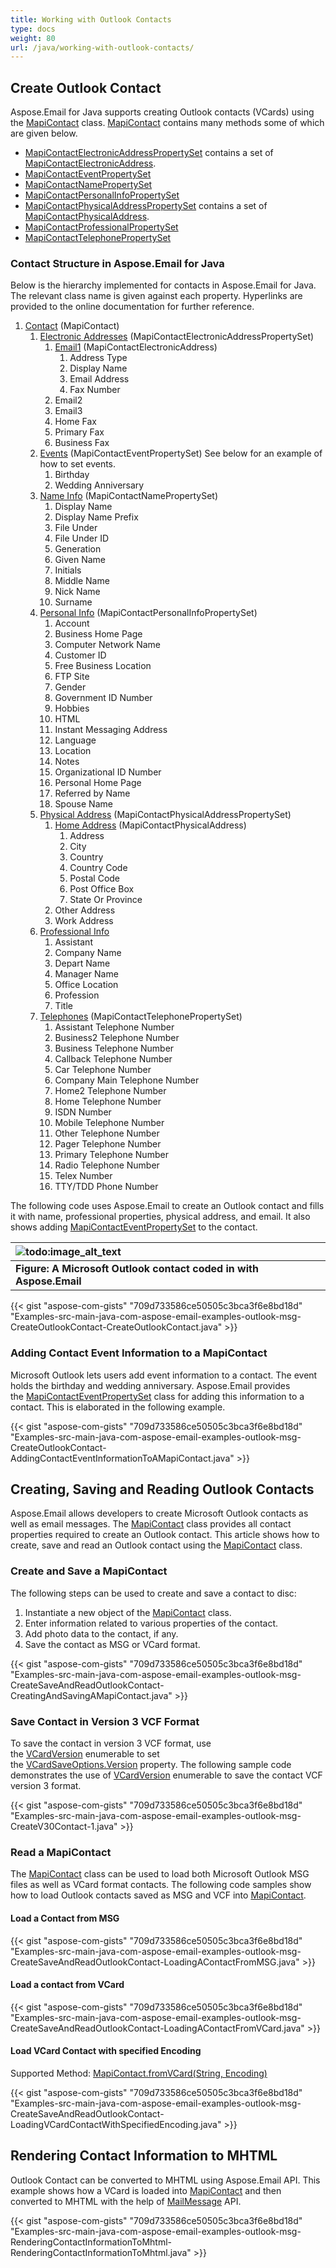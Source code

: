```yaml
---
title: Working with Outlook Contacts
type: docs
weight: 80
url: /java/working-with-outlook-contacts/
---
```


## **Create Outlook Contact**

Aspose.Email for Java supports creating Outlook contacts (VCards) using the [MapiContact](https://reference.aspose.com/email/java/com.aspose.email/mapicontact/) class. [MapiContact](https://reference.aspose.com/email/java/com.aspose.email/mapicontact/) contains many methods some of which are given below.

- [MapiContactElectronicAddressPropertySet](https://reference.aspose.com/email/java/com.aspose.email/mapicontactelectronicaddresspropertyset/#MapiContactElectronicAddressPropertySet--) contains a set of [MapiContactElectronicAddress](https://reference.aspose.com/email/java/com.aspose.email/mapicontactelectronicaddress/).
- [MapiContactEventPropertySet](https://reference.aspose.com/email/java/com.aspose.email/mapicontacteventpropertyset/#MapiContactEventPropertySet--)
- [MapiContactNamePropertySet](https://reference.aspose.com/email/java/com.aspose.email/mapicontactnamepropertyset/#MapiContactNamePropertySet--)
- [MapiContactPersonalInfoPropertySet](https://reference.aspose.com/email/java/com.aspose.email/mapicontactpersonalinfopropertyset/#MapiContactPersonalInfoPropertySet--)
- [MapiContactPhysicalAddressPropertySet](https://reference.aspose.com/email/java/com.aspose.email/mapicontactphysicaladdresspropertyset/#MapiContactPhysicalAddressPropertySet--) contains a set of [MapiContactPhysicalAddress](https://reference.aspose.com/email/java/com.aspose.email/mapicontactphysicaladdress/#MapiContactPhysicalAddress--).
- [MapiContactProfessionalPropertySet](https://reference.aspose.com/email/java/com.aspose.email/mapicontactprofessionalpropertyset/#MapiContactProfessionalPropertySet--)
- [MapiContactTelephonePropertySet](https://reference.aspose.com/email/java/com.aspose.email/mapicontacttelephonepropertyset/#MapiContactTelephonePropertySet--)
  
### **Contact Structure in Aspose.Email for Java**

Below is the hierarchy implemented for contacts in Aspose.Email for Java. The relevant class name is given against each property. Hyperlinks are provided to the online documentation for further reference.

1. [Contact](https://reference.aspose.com/email/java/com.aspose.email/mapicontact/) (MapiContact)
   1. [Electronic Addresses](https://reference.aspose.com/email/java/com.aspose.email/mapicontactelectronicaddresspropertyset/#MapiContactElectronicAddressPropertySet--) (MapiContactElectronicAddressPropertySet)
      1. [Email1](https://reference.aspose.com/email/java/com.aspose.email/mapicontactelectronicaddress/) (MapiContactElectronicAddress)
         1. Address Type
         1. Display Name
         1. Email Address
         1. Fax Number
      1. Email2
      1. Email3
      1. Home Fax
      1. Primary Fax
      1. Business Fax
   1. [Events](https://reference.aspose.com/email/java/com.aspose.email/mapicontacteventpropertyset/#MapiContactEventPropertySet--) (MapiContactEventPropertySet)
      See below for an example of how to set events.
      1. Birthday
      1. Wedding Anniversary
   1. [Name Info](https://reference.aspose.com/email/java/com.aspose.email/mapicontactnamepropertyset/#MapiContactNamePropertySet--) (MapiContactNamePropertySet)
      1. Display Name
      1. Display Name Prefix
      1. File Under
      1. File Under ID
      1. Generation
      1. Given Name
      1. Initials
      1. Middle Name
      1. Nick Name
      1. Surname
   1. [Personal Info](https://reference.aspose.com/email/java/com.aspose.email/mapicontactpersonalinfopropertyset/#MapiContactPersonalInfoPropertySet--) (MapiContactPersonalInfoPropertySet)
      1. Account
      1. Business Home Page
      1. Computer Network Name
      1. Customer ID
      1. Free Business Location
      1. FTP Site
      1. Gender
      1. Government ID Number
      1. Hobbies
      1. HTML
      1. Instant Messaging Address
      1. Language
      1. Location
      1. Notes
      1. Organizational ID Number
      1. Personal Home Page
      1. Referred by Name
      1. Spouse Name
   1. [Physical Address](https://reference.aspose.com/email/java/com.aspose.email/mapicontactphysicaladdresspropertyset/#MapiContactPhysicalAddressPropertySet--) (MapiContactPhysicalAddressPropertySet)
      1. [Home Address](https://reference.aspose.com/email/java/com.aspose.email/mapicontactphysicaladdress/#MapiContactPhysicalAddress--) (MapiContactPhysicalAddress)
         1. Address
         1. City
         1. Country
         1. Country Code
         1. Postal Code
         1. Post Office Box
         1. State Or Province
      1. Other Address
      1. Work Address
   2. [Professional Info](https://reference.aspose.com/email/java/com.aspose.email/mapicontactprofessionalpropertyset/#MapiContactProfessionalPropertySet--)
      1. Assistant
      2. Company Name
      3. Depart Name
      4. Manager Name
      5. Office Location
      6. Profession
      7. Title
   3. [Telephones](https://reference.aspose.com/email/java/com.aspose.email/mapicontacttelephonepropertyset/#MapiContactTelephonePropertySet--) (MapiContactTelephonePropertySet)
      1. Assistant Telephone Number
      2. Business2 Telephone Number
      3. Business Telephone Number
      4. Callback Telephone Number
      5. Car Telephone Number
      6. Company Main Telephone Number
      7. Home2 Telephone Number
      8. Home Telephone Number
      9. ISDN Number
      10. Mobile Telephone Number
      11. Other Telephone Number
      12. Pager Telephone Number
      13. Primary Telephone Number
      14. Radio Telephone Number
      15. Telex Number
      16. TTY/TDD Phone Number

The following code uses Aspose.Email to create an Outlook contact and fills it with name, professional properties, physical address, and email. It also shows adding [MapiContactEventPropertySet](https://reference.aspose.com/email/java/com.aspose.email/mapicontacteventpropertyset/#MapiContactEventPropertySet--) to the contact.

|![todo:image_alt_text](https://i.imgur.com/D4jXgXo.png)|
| :- |
|**Figure: A Microsoft Outlook contact coded in with Aspose.Email**|
{{< gist "aspose-com-gists" "709d733586ce50505c3bca3f6e8bd18d" "Examples-src-main-java-com-aspose-email-examples-outlook-msg-CreateOutlookContact-CreateOutlookContact.java" >}}

### **Adding Contact Event Information to a MapiContact**

Microsoft Outlook lets users add event information to a contact. The event holds the birthday and wedding anniversary. Aspose.Email provides the [MapiContactEventPropertySet](https://reference.aspose.com/email/java/com.aspose.email/mapicontacteventpropertyset/) class for adding this information to a contact. This is elaborated in the following example.

{{< gist "aspose-com-gists" "709d733586ce50505c3bca3f6e8bd18d" "Examples-src-main-java-com-aspose-email-examples-outlook-msg-CreateOutlookContact-AddingContactEventInformationToAMapiContact.java" >}}

## **Creating, Saving and Reading Outlook Contacts**

Aspose.Email allows developers to create Microsoft Outlook contacts as well as email messages. The [MapiContact](https://reference.aspose.com/email/java/com.aspose.email/mapicontact/) class provides all contact properties required to create an Outlook contact. This article shows how to create, save and read an Outlook contact using the [MapiContact](https://reference.aspose.com/email/java/com.aspose.email/mapicontact/) class.

### **Create and Save a MapiContact**

The following steps can be used to create and save a contact to disc:

1. Instantiate a new object of the [MapiContact](https://reference.aspose.com/email/java/com.aspose.email/mapicontact/) class.
1. Enter information related to various properties of the contact.
1. Add photo data to the contact, if any.
1. Save the contact as MSG or VCard format.
 

{{< gist "aspose-com-gists" "709d733586ce50505c3bca3f6e8bd18d" "Examples-src-main-java-com-aspose-email-examples-outlook-msg-CreateSaveAndReadOutlookContact-CreatingAndSavingAMapiContact.java" >}}

### **Save Contact in Version 3 VCF Format**

To save the contact in version 3 VCF format, use the [VCardVersion](https://reference.aspose.com/email/java/com.aspose.email/vcardversion/) enumerable to set the [VCardSaveOptions.Version](https://reference.aspose.com/email/java/com.aspose.email/vcardsaveoptions/#getVersion--) property. The following sample code demonstrates the use of [VCardVersion](https://reference.aspose.com/email/java/com.aspose.email/vcardversion/) enumerable to save the contact VCF version 3 format.

{{< gist "aspose-com-gists" "709d733586ce50505c3bca3f6e8bd18d" "Examples-src-main-java-com-aspose-email-examples-outlook-msg-CreateV30Contact-1.java" >}}

### **Read a MapiContact**

The [MapiContact](https://reference.aspose.com/email/java/com.aspose.email/mapicontact/) class can be used to load both Microsoft Outlook MSG files as well as VCard format contacts. The following code samples show how to load Outlook contacts saved as MSG and VCF into [MapiContact](https://reference.aspose.com/email/java/com.aspose.email/mapicontact/).

#### **Load a Contact from MSG**

{{< gist "aspose-com-gists" "709d733586ce50505c3bca3f6e8bd18d" "Examples-src-main-java-com-aspose-email-examples-outlook-msg-CreateSaveAndReadOutlookContact-LoadingAContactFromMSG.java" >}}

#### **Load a contact from VCard**

{{< gist "aspose-com-gists" "709d733586ce50505c3bca3f6e8bd18d" "Examples-src-main-java-com-aspose-email-examples-outlook-msg-CreateSaveAndReadOutlookContact-LoadingAContactFromVCard.java" >}}

#### **Load VCard Contact with specified Encoding**

Supported Method: [MapiContact.fromVCard(String, Encoding)](https://reference.aspose.com/email/java/com.aspose.email/mapicontact/#fromVCard-java.lang.String-java.nio.charset.Charset-)

{{< gist "aspose-com-gists" "709d733586ce50505c3bca3f6e8bd18d" "Examples-src-main-java-com-aspose-email-examples-outlook-msg-CreateSaveAndReadOutlookContact-LoadingVCardContactWithSpecifiedEncoding.java" >}}

## **Rendering Contact Information to MHTML**

Outlook Contact can be converted to MHTML using Aspose.Email API. This example shows how a VCard is loaded into [MapiContact](https://reference.aspose.com/email/java/com.aspose.email/mapicontact/) and then converted to MHTML with the help of [MailMessage](https://reference.aspose.com/email/java/com.aspose.email/mailmessage/) API.

{{< gist "aspose-com-gists" "709d733586ce50505c3bca3f6e8bd18d" "Examples-src-main-java-com-aspose-email-examples-outlook-msg-RenderingContactInformationToMhtml-RenderingContactInformationToMhtml.java" >}}
